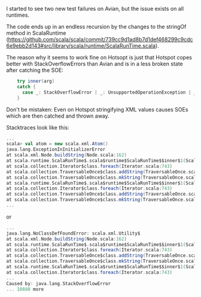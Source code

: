 I started to see two new test failures on Avian, but the issue exists on all runtimes.

The code ends up in an endless recursion by the changes to the stringOf method in ScalaRuntime (https://github.com/scala/scala/commit/739cc9d1ad8b7d1def468299c9cdc6e9ebb2d143#src/library/scala/runtime/ScalaRunTime.scala).

The reason why it seems to work fine on Hotsopt is just that Hotspot copes better with StackOverflowErrors than Avian and is in a less broken state after catching the SOE:

```scala
    try inner(arg)
    catch {
      case _: StackOverflowError | _: UnsupportedOperationException | _: AssertionError => "" + arg
    }
```

Don't be mistaken: Even on Hotspot stringifying XML values causes SOEs which are then catched and thrown away.

Stacktraces look like this:

```scala
...
scala> val atom = new scala.xml.Atom()
java.lang.ExceptionInInitializerError
at scala.xml.Node.buildString(Node.scala:162)
at scala.runtime.ScalaRunTime$.scala$runtime$ScalaRunTime$$inner$1(ScalaRunTime.scala:313)
at scala.collection.Iterator$class.foreach(Iterator.scala:743)
at scala.collection.TraversableOnce$class.addString(TraversableOnce.scala:343)
at scala.collection.TraversableOnce$class.mkString(TraversableOnce.scala:309)
at scala.runtime.ScalaRunTime$.scala$runtime$ScalaRunTime$$inner$1(ScalaRunTime.scala:316)
at scala.collection.Iterator$class.foreach(Iterator.scala:743)
at scala.collection.TraversableOnce$class.addString(TraversableOnce.scala:343)
at scala.collection.TraversableOnce$class.mkString(TraversableOnce.scala:309)
...
```

or

```scala
...
java.lang.NoClassDefFoundError: scala.xml.Utility$
at scala.xml.Node.buildString(Node.scala:162)
at scala.runtime.ScalaRunTime$.scala$runtime$ScalaRunTime$$inner$1(ScalaRunTime.scala:313)
at scala.collection.Iterator$class.foreach(Iterator.scala:743)
at scala.collection.TraversableOnce$class.addString(TraversableOnce.scala:343)
at scala.collection.TraversableOnce$class.mkString(TraversableOnce.scala:309)
at scala.runtime.ScalaRunTime$.scala$runtime$ScalaRunTime$$inner$1(ScalaRunTime.scala:316)
at scala.collection.Iterator$class.foreach(Iterator.scala:743)
...
Caused by: java.lang.StackOverflowError
... 10888 more
```
